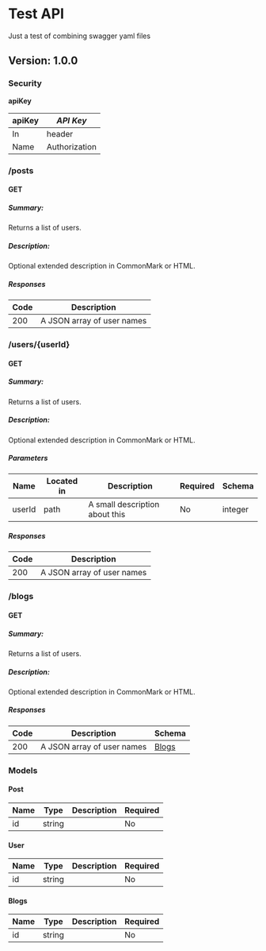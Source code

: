 # Test API
Just a test of combining swagger yaml files

## Version: 1.0.0

### Security
**apiKey**  

|apiKey|*API Key*|
|---|---|
|In|header|
|Name|Authorization|

### /posts

#### GET
##### Summary:

Returns a list of users.

##### Description:

Optional extended description in CommonMark or HTML.

##### Responses

| Code | Description |
| ---- | ----------- |
| 200 | A JSON array of user names |

### /users/{userId}

#### GET
##### Summary:

Returns a list of users.

##### Description:

Optional extended description in CommonMark or HTML.

##### Parameters

| Name | Located in | Description | Required | Schema |
| ---- | ---------- | ----------- | -------- | ---- |
| userId | path | A small description about this | No | integer |

##### Responses

| Code | Description |
| ---- | ----------- |
| 200 | A JSON array of user names |

### /blogs

#### GET
##### Summary:

Returns a list of users.

##### Description:

Optional extended description in CommonMark or HTML.

##### Responses

| Code | Description | Schema |
| ---- | ----------- | ------ |
| 200 | A JSON array of user names | [Blogs](#blogs) |

### Models


#### Post

| Name | Type | Description | Required |
| ---- | ---- | ----------- | -------- |
| id | string |  | No |

#### User

| Name | Type | Description | Required |
| ---- | ---- | ----------- | -------- |
| id | string |  | No |

#### Blogs

| Name | Type | Description | Required |
| ---- | ---- | ----------- | -------- |
| id | string |  | No |